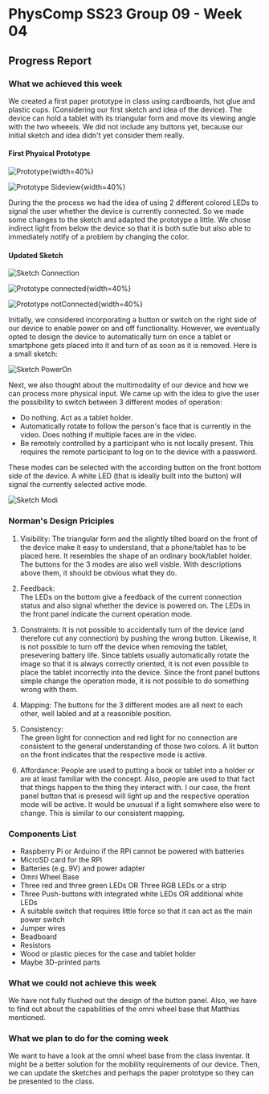 # PhysComp SS23 Group 09 - Week 04

## Progress Report

### What we achieved this week

We created a first paper prototype in class using cardboards, hot glue and plastic cups. (Considering our first sketch and idea of the device). The device can hold a tablet with its triangular form and move its viewing angle with the two wheeels. We did not include any buttons yet, because our initial sketch and idea didn't yet consider them really.  

#### First Physical Prototype

![Prototype](Figures/paperprototype.jpg){width=40%}

![Prototype Sideview](Figures/paperprototype_side.jpg){width=40%}

During the the process we had the idea of using 2 different colored LEDs to signal the user whether the device is currently connected. So we made some changes to the sketch and adapted the prototype a little. We chose indirect light from below the device so that it is both sutle but also able to immediately notify of a problem by changing the color.

#### Updated Sketch 

![Sketch Connection](Figures/SketchConnectionLight.jpg)

![Prototype connected](Figures/prototype_connected.jpg){width=40%}

![Prototype notConnected](Figures/prototype_notConnected.jpg){width=40%}

Initially, we considered incorporating a button or switch on the right side of our device to enable power on and off functionality. However, we eventually opted to design the device to automatically turn on once a tablet or smartphone gets placed into it and turn of as soon as it is removed. Here is a small sketch:

![Sketch PowerOn](Figures/SketchPowerOn.jpg)

Next, we also thought about the multimodality of our device and how we can process more physical input. We came up with the idea to give the user the possibility to switch between 3 different modes of operation:  

* Do nothing. Act as a tablet holder.
* Automatically rotate to follow the person's face that is currently in the video. Does nothing if multiple faces are in the video.
* Be remotely controlled by a participant who is not locally present. This requires the remote participant to log on to the device with a password.

These modes can be selected with the according button on the front bottom side of the device. A white LED (that is ideally built into the button) will signal the currently selected active mode.  

![Sketch Modi](Figures/SketchModi.jpg)

### Norman's Design Priciples

1. Visibility:
The triangular form and the slightly tilted board on the front of the device make it easy to understand, that a phone/tablet has to be placed here. It resembles the shape of an ordinary book/tablet holder.
The buttons for the 3 modes are also well visble. With descriptions above them, it should be obvious what they do.

2. Feedback:  
The LEDs on the bottom give a feedback of the current connection status and also signal whether the device is powered on. The LEDs in the front panel indicate the current operation mode.

3. Constraints: It is not possible to accidentally turn of the device (and therefore cut any connection) by pushing the wrong button. Likewise, it is not possible to turn off the device when removing the tablet, presevering battery life. Since tablets usually automatically rotate the image so that it is always correctly oriented, it is not even possible to place the tablet incorrectly into the device. Since the front panel buttons simple change the operation mode, it is not possible to do something wrong with them.

4. Mapping: 
The buttons for the 3 different modes are all next to each other, well labled and at a reasonible position.  

5. Consistency:  
The green light for connection and red light for no connection are consistent to the general understanding of those two colors. A lit button on the front indicates that the respective mode is active.

6. Affordance: People are used to putting a book or tablet into a holder or are at least familiar with the concept. Also, people are used to that fact that things happen to the thing they interact with. I our case, the front panel button that is presesd will light up and the respective operation mode will be active. It would be unusual if a light somwhere else were to change. This is similar to our consistent mapping.


### Components List

* Raspberry Pi or Arduino if the RPi cannot be powered with batteries
* MicroSD card for the RPi
* Batteries (e.g. 9V) and power adapter
* Omni Wheel Base
* Three red and three green LEDs OR Three RGB LEDs or a strip
* Three Push-buttons with integrated white LEDs OR additional white LEDs
* A suitable switch that requires little force so that it can act as the main power switch
* Jumper wires
* Beadboard
* Resistors
* Wood or plastic pieces for the case and tablet holder
* Maybe 3D-printed parts


### What we could not achieve this week
We have not fully flushed out the design of the button panel. Also, we have to find out about the capabilities of the omni wheel base that Matthias mentioned.


### What we plan to do for the coming week

We want to have a look at the omni wheel base from the class inventar. It might be a better solution for the mobility requirements of our device. Then, we can update the sketches and perhaps the paper prototype so they can be presented to the class.
